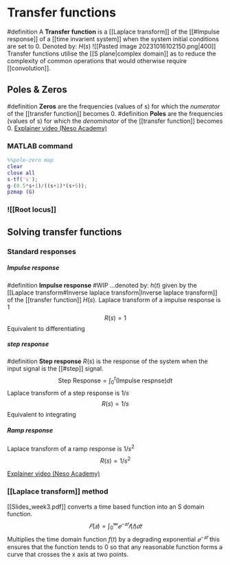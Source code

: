 # Transfer functions
#definition A **Transfer function** is a [[Laplace transform]] of the [[#Impulse response]] of a [[time invarient system]] when the system initial conditions are set to 0. Denoted by: $H(s)$
![[Pasted image 20231016102150.png|400]]
Transfer functions utilise the [[S plane|complex domain]] as to reduce the complexity of common operations that would otherwise require [[convolution]].

## Poles & Zeros
#definition **Zeros** are the frequencies (values of s) for which the *numerator* of the [[transfer function]] becomes 0.
#definition **Poles** are the frequencies (values of s) for which the *denominator* of the [[transfer function]] becomes 0.
[Explainer video (Neso Academy)](https://www.youtube.com/watch?v=AZ7_MvANy_Q&t=2s)
### MATLAB command
``` MATLAB
%%pole-zero map
clear
close all
s-tf('s');
g-(0.5*s+1)/((s+1)*(s+5));
pzmap (G)
```
### ![[Root locus]]
## Solving transfer functions
### Standard responses
##### Impulse response
#definition **Impulse response** #WIP ...denoted by: $h(t)$ 
given by the [[Laplace transform#Inverse laplace transform|Inverse laplace transform]] of the [[transfer function]] $H(s)$.
Laplace transform of a impulse response is $1$$$ R(s) = 1$$
Equivalent to differentiating
##### step response
#definition **Step response** $R(s)$ is the response of the system when the input signal is the [[#step]] signal. 
$$\text{Step Response}=\int^t_0 (\text{Impulse respnse})dt$$
Laplace transform of a step response is $1/s$ $$ R(s) = 1/s$$
Equivalent to integrating
##### Ramp response
Laplace transform of a ramp response is $1/s^2$ $$ R(s) = 1/s^2$$

[Explainer video (Neso Academy)](https://www.youtube.com/watch?v=virn3Nnwb3A)

### [[Laplace transform]] method
[[Slides_week3.pdf]]
converts a time based function into an S domain function.
$$𝐹(𝑠) = ∫^\infty_0 𝑒^{−𝑠𝑡}𝑓(𝑡)𝑑𝑡$$
Multiplies the time domain function $f(t)$ by a degrading exponential $𝑒^{−𝑠𝑡}$ this ensures that the function tends to 0 so that any reasonable function forms a curve that crosses the x axis at two points.

